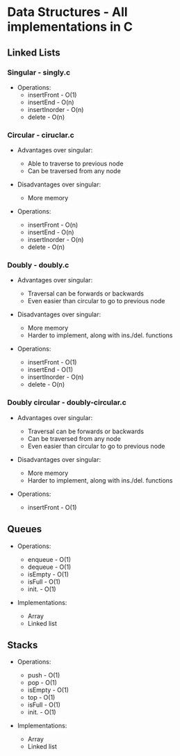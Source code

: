 # Data Structures - All implementations in C

## Linked Lists

### Singular - singly.c
* Operations:
	- insertFront - O(1)
	- insertEnd - O(n)
	- insertInorder - O(n)
	- delete - O(n)

### Circular - ciruclar.c
* Advantages over singular:
	- Able to traverse to previous node
	- Can be traversed from any node

* Disadvantages over singular:
	- More memory
 
* Operations:
	- insertFront - O(n)
	- insertEnd - O(n)
	- insertInorder - O(n)
	- delete - O(n)

### Doubly - doubly.c
* Advantages over singular:
	- Traversal can be forwards or backwards
	- Even easier than circular to go to previous node

* Disadvantages over singular:
	- More memory
	- Harder to implement, along with ins./del. functions

* Operations:
	- insertFront - O(1)
	- insertEnd - O(1)
	- insertInorder - O(n)
	- delete - O(n)

### Doubly circular - doubly-circular.c
* Advantages over singular:
	- Traversal can be forwards or backwards
	- Can be traversed from any node
	- Even easier than circular to go to previous node

* Disadvantages over singular:
	- More memory
	- Harder to implement, along with ins./del. functions

* Operations:
	- insertFront - O(1)

## Queues
* Operations:
	- enqueue - O(1)
	- dequeue - O(1)
	- isEmpty - O(1)
	- isFull - O(1)
	- init. - O(1)

* Implementations:
	- Array
	- Linked list

## Stacks
* Operations:
	- push - O(1)
	- pop - O(1)
	- isEmpty - O(1)
	- top - O(1)
	- isFull - O(1)
	- init. - O(1)

* Implementations:
	- Array
	- Linked list
